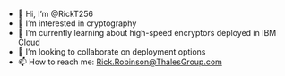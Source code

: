 - 👋 Hi, I’m @RickT256
- 👀 I’m interested in cryptography
- 🌱 I’m currently learning about high-speed encryptors deployed in IBM Cloud
- 💞️ I’m looking to collaborate on deployment options
- 📫 How to reach me: Rick.Robinson@ThalesGroup.com

<!---
RickT256/RickT256 is a ✨ special ✨ repository because its `README.md` (this file) appears on your GitHub profile.
You can click the Preview link to take a look at your changes.
--->
